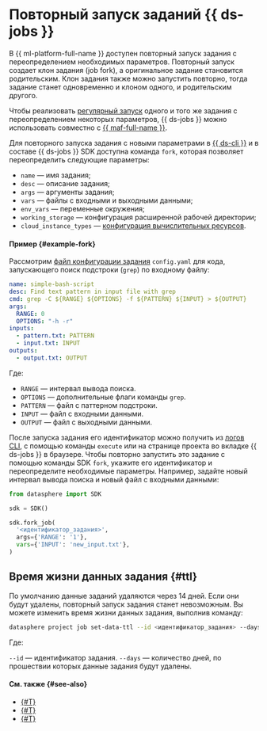 # Повторный запуск заданий {{ ds-jobs }}

В {{ ml-platform-full-name }} доступен повторный запуск задания с переопределением необходимых параметров. Повторный запуск создает клон задания (job fork), а оригинальное задание становится родительским. Клон задания также можно запустить повторно, тогда задание станет одновременно и клоном одного, и родительским другого.

Чтобы реализовать [регулярный запуск](airflow.md) одного и того же задания с переопределением некоторых параметров, {{ ds-jobs }} можно использовать совместно с [{{ maf-full-name }}](../../../managed-airflow/).

Для повторного запуска задания с новыми параметрами в [{{ ds-cli }}](cli.md) и в составе {{ ds-jobs }} SDK доступна команда `fork`, которая позволяет переопределить следующие параметры:

* `name` — имя задания;
* `desc` — описание задания;
* `args` — аргументы задания;
* `vars` — файлы с входными и выходными данными;
* `env_vars` — переменные окружения;
* `working_storage` — конфигурация расширенной рабочей директории;
* `cloud_instance_types` — [конфигурация вычислительных ресурсов](../configurations.md).

#### Пример {#example-fork}

Рассмотрим [файл конфигурации задания](index.md#config) `config.yaml` для кода, запускающего поиск подстроки (`grep`) по входному файлу:

```yaml
name: simple-bash-script
desc: Find text pattern in input file with grep
cmd: grep -C ${RANGE} ${OPTIONS} -f ${PATTERN} ${INPUT} > ${OUTPUT}
args:
  RANGE: 0
  OPTIONS: "-h -r"
inputs:
  - pattern.txt: PATTERN
  - input.txt: INPUT
outputs:
  - output.txt: OUTPUT
```

Где:

* `RANGE` — интервал вывода поиска.
* `OPTIONS` — дополнительные флаги команды `grep`.
* `PATTERN` — файл с паттерном подстроки.
* `INPUT` — файл с входными данными.
* `OUTPUT` — файл с выходными данными.

После запуска задания его идентификатор можно получить из [логов CLI](cli.md#logs), с помощью команды `execute` или на странице проекта во вкладке {{ ds-jobs }} в браузере. Чтобы повторно запустить это задание с помощью команды SDK `fork`, укажите его идентификатор и переопределите необходимые параметры. Например, задайте новый интервал вывода поиска и новый файл с входными данными:

```python
from datasphere import SDK

sdk = SDK()

sdk.fork_job(
  '<идентификатор_задания>',
  args={'RANGE': '1'},
  vars={'INPUT': 'new_input.txt'},
)
```

## Время жизни данных задания {#ttl}

По умолчанию данные заданий удаляются через 14 дней. Если они будут удалены, повторный запуск задания станет невозможным. Вы можете изменить время жизни данных задания, выполнив команду:

```bash
datasphere project job set-data-ttl --id <идентификатор_задания> --days <количество_дней>
```

Где:

`--id` — идентификатор задания.
`--days` — количество дней, по прошествии которых данные задания будут удалены.

#### См. также {#see-also}

* [{#T}](./index.md)
* [{#T}](./airflow.md)
* [{#T}](./cli.md)